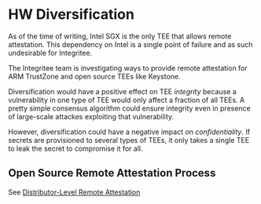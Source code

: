 # HW Diversification

As of the time of writing, Intel SGX is the only TEE that allows remote attestation. This dependency on Intel is a single point of failure and as such undesirable for Integritee.

The Integritee team is investigating ways to provide remote attestation for ARM TrustZone and open source TEEs like Keystone.

Diversification would have a positive effect on TEE *integrity* because a vulnerability in one type of TEE would only affect a fraction of all TEEs. A pretty simple consensus algorithm could ensure integrity even in presence of large-scale attackes exploiting that vulnerability.

However, diversification could have a negative impact on *confidentiality*. If secrets are provisioned to several types of TEEs, it only takes a single TEE to leak the secret to compromise it for all.

## Open Source Remote Attestation Process

See [Distributor-Level Remote Attestation](./hw_ra_by_distributor.md)